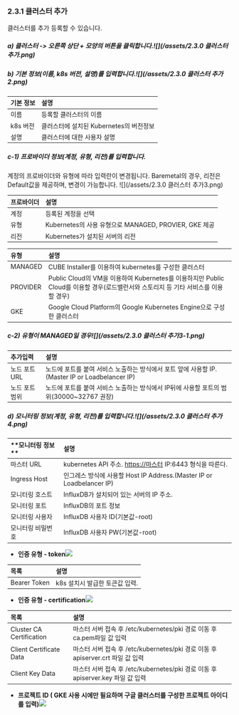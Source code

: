 ### 2.3.1 클러스터 추가

클러스터를 추가 등록할 수 있습니다.

##### a\)    클러스터 -&gt; 오른쪽 상단 + 모양의 버튼을 클릭합니다.![](/assets/2.3.0 클러스터 추가.png)

##### b\)  기본 정보\(이름, k8s 버전, 설명\)를 입력합니다.![](/assets/2.3.0 클러스터 추가2.png)

| **기본 정보** | 설명  |
| :--- | :--- |
| 이름 | 등록할 클러스터의 이름 |
| k8s 버전  | 클러스터에 설치된 Kubernetes의 버전정보 |
| 설명  | 클러스터에 대한 사용자 설명 |

##### c-1\) 프로바이더 정보\(계정, 유형, 리전\)를 입력합니다.

계정의 프로바이더와 유형에 따라 입력란이 변경됩니다. Baremetal의 경우, 리전은 Default값을 제공하며, 변경이 가능합니다. ![](/assets/2.3.0 클러스터 추가3.png)

| **프로바이더** | **설명** |
| :--- | :--- |
| 계정 | 등록된 계정을 선택  |
| 유형 | Kubernetes의 사용 유형으로 MANAGED, PROVIER, GKE 제공 |
| 리전 | Kubernetes가 설치된 서버의 리전 |

| **유형** | **설명** |
| :--- | :--- |
| MANAGED | CUBE Installer를 이용하여 kubernetes를 구성한 클러스터 |
| PROVIDER | Public Cloud의 VM을 이용하여 Kubernetes를 이용하지만 Public Cloud를 이용할 경우\(로드밸런서와 스토리지 등 기타 서비스를 이용할 경우\) |
| GKE | Google Cloud Platform의 Google Kubernetes Engine으로 구성한 클러스터 |

##### c-2\) 유형이 MANAGED일 경우![](/assets/2.3.0 클러스터 추가3-1.png)

| **추가입력** | **설명** |
| :--- | :--- |
| 노드 포트 URL | 노드에 포트를 붙여 서비스 노출하는 방식에서 포트 앞에 사용할  IP.\(Master IP or Loadbelancer IP\) |
| 노드 포트 범위 | 노드에 포트를 붙여 서비스 노출하는 방식에서 IP뒤에 사용할 포트의 범위\(30000~32767 권장\) |

##### d\) 모니터링 정보\(계정, 유형, 리전\)를 입력합니다.![](/assets/2.3.0 클러스터 추가4.png)

| **모니터링 정보 ** | **설명** |
| :--- | :--- |
| 마스터 URL | kubernetes API 주소. [https://마스터](https://마스터) IP:6443 형식을 따른다. |
| Ingress Host | 인그레스 방식에 사용할 Host IP Address.\(Master IP or Loadbelancer IP\) |
| 모니터링 호스트 | InfluxDB가 설치되어 있는 서버의 IP 주소. |
| 모니터링 포트 | InfluxDB의 포트 정보 |
| 모니터링 사용자 | InfluxDB 사용자 ID\(기본값-root\) |
| 모니터링 비밀번호 | InfluxDB 사용자 PW\(기본값-root\) |

* **인증 유형 - token**![](/assets/클러스터추가token.png)

| 목록 | 설명 |
| :--- | :--- |
| Bearer Token | k8s 설치시 발급한 토큰값 입력. |

* **인증 유형 - certification**![](/assets/클러스터추가certification.png)

| **목록** | **설명** |
| :--- | :--- |
| Cluster CA Certification | 마스터 서버 접속 후 /etc/kubernetes/pki 경로 이동 후 ca.pem파일 값 입력 |
| Client Certificate Data | 마스터 서버 접속 후 /etc/kubernetes/pki 경로 이동 후 apiserver.crt 파일 값 입력 |
| Client Key Data | 마스터 서버 접속 후 /etc/kubernetes/pki 경로 이동 후 apiserver.key 파일 값 입력 |

* **프로젝트 ID \( GKE 사용 시에만 필요하며 구글 클러스터를 구성한 프로젝트 아이디를 입력\)**![](/assets/프로젝트아이디.png)



